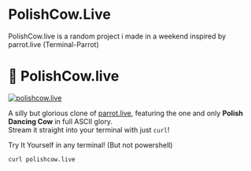 # PolishCow.Live
PolishCow.live is a random project i made in a weekend inspired by parrot.live (Terminal-Parrot)
# 🐄 PolishCow.live

[![polishcow.live](https://img.shields.io/badge/Dancing-Cow-red?style=for-the-badge)](http://polishcow.live)

A silly but glorious clone of [parrot.live](https://parrot.live), featuring the one and only **Polish Dancing Cow** in full ASCII glory.  
Stream it straight into your terminal with just `curl`!

Try It Yourself in any terminal! (But not powershell)
```bash
curl polishcow.live

